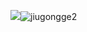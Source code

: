 ![](jiugongge2.png)![jiugongge2](https://user-images.githubusercontent.com/82360097/115344122-77864800-a1df-11eb-928f-7f0e7eb68cdc.png)
